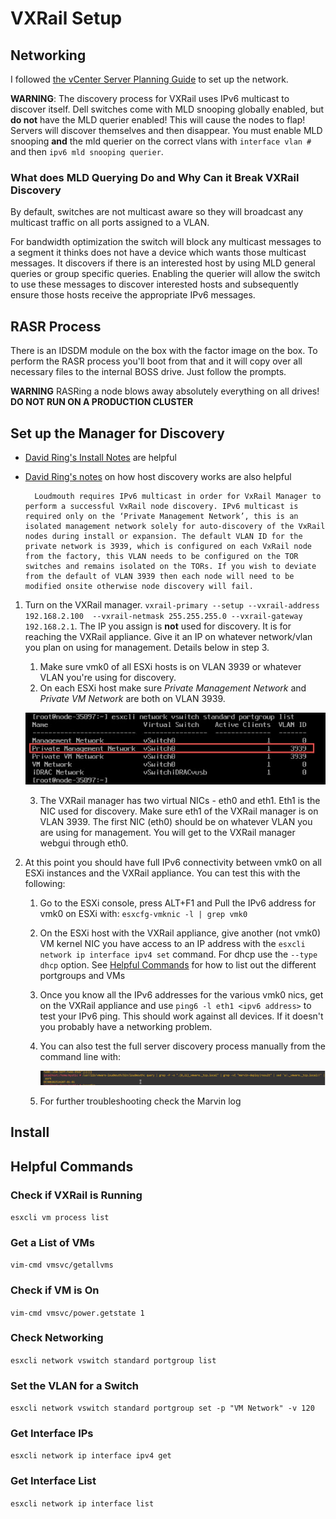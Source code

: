 # VXRail Setup

## Networking

I followed [the vCenter Server Planning Guide](https://www.delltechnologies.com/resources/en-us/asset/technical-guides-support-information/products/converged-infrastructure/vxrail-vcenter-server-planning-guide.pdf) to set up the network.

**WARNING**: The discovery process for VXRail uses IPv6 multicast to discover itself. Dell switches come with MLD snooping globally enabled, but **do not** have the MLD querier enabled! This will cause the nodes to flap! Servers will discover themselves and then disappear. You must enable MLD snooping **and** the mld querier on the correct vlans with `interface vlan #` and then `ipv6 mld snooping querier`.

### What does MLD Querying Do and Why Can it Break VXRail Discovery

By default, switches are not multicast aware so they will broadcast any multicast traffic on all ports assigned to a VLAN.

For bandwidth optimization the switch will block any multicast messages to a segment it thinks does not have a device which wants those multicast messages. It discovers if there is an interested host by using MLD general queries or group specific queries. Enabling the querier will allow the switch to use these messages to discover interested hosts and subsequently ensure those hosts receive the appropriate IPv6 messages.

## RASR Process

There is an IDSDM module on the box with the factor image on the box. To perform the RASR process you'll boot from that and it will copy over all necessary files to the internal BOSS drive. Just follow the prompts.

**WARNING** RASRing a node blows away absolutely everything on all drives! **DO NOT RUN ON A PRODUCTION CLUSTER**

## Set up the Manager for Discovery

- [David Ring's Install Notes](https://davidring.ie/2019/06/10/vxrail-4-7-install-notes/) are helpful
- [David Ring's notes](https://davidring.ie/2019/11/13/vxrail-4-7-ipv6-node-discovery-test/) on how host discovery works are also helpful

        Loudmouth requires IPv6 multicast in order for VxRail Manager to perform a successful VxRail node discovery. IPv6 multicast is required only on the ‘Private Management Network’, this is an isolated management network solely for auto-discovery of the VxRail nodes during install or expansion. The default VLAN ID for the private network is 3939, which is configured on each VxRail node from the factory, this VLAN needs to be configured on the TOR switches and remains isolated on the TORs. If you wish to deviate from the default of VLAN 3939 then each node will need to be modified onsite otherwise node discovery will fail.

1. Turn on the VXRail manager. `vxrail-primary --setup --vxrail-address 192.168.2.100  --vxrail-netmask 255.255.255.0 --vxrail-gateway 192.168.2.1`. The IP you assign is **not** used for discovery. It is for reaching the VXRail appliance. Give it an IP on whatever network/vlan you plan on using for management. Details below in step 3.
   1. Make sure vmk0 of all ESXi hosts is on VLAN 3939 or whatever VLAN you're using for discovery.
   2. On each ESXi host make sure *Private Management Network* and *Private VM Network* are both on VLAN 3939.

    ![](images/2020-12-15-13-42-40.png)

   3. The VXRail manager has two virtual NICs - eth0 and eth1. Eth1 is the NIC used for discovery. Make sure eth1 of the VXRail manager is on VLAN 3939. The first NIC (eth0) should be on whatever VLAN you are using for management. You will get to the VXRail manager webgui through eth0.
2. At this point you should have full IPv6 connectivity between vmk0 on all ESXi instances and the VXRail appliance. You can test this with the following:
   1. Go to the ESXi console, press ALT+F1 and Pull the IPv6 address for vmk0 on ESXi with: `esxcfg-vmknic -l | grep vmk0`
   2. On the ESXi host with the VXRail appliance, give another (not vmk0) VM kernel NIC you have access to an IP address with the `esxcli network ip interface ipv4 set` command. For dhcp use the `--type dhcp` option. See [Helpful Commands](#helpful-commands) for how to list out the different portgroups and VMs
   3. Once you know all the IPv6 addresses for the various vmk0 nics, get on the VXRail appliance and use `ping6 -l eth1 <ipv6 address>` to test your IPv6 ping. This should work against all devices. If it doesn't you probably have a networking problem.
   4. You can also test the full server discovery process manually from the command line with:

      ![](images/2020-12-16-09-13-40.png)

   5. For further troubleshooting check the Marvin log

## Install



## Helpful Commands

### Check if VXRail is Running

`esxcli vm process list`

### Get a List of VMs

`vim-cmd vmsvc/getallvms`

### Check if VM is On

`vim-cmd vmsvc/power.getstate 1`

### Check Networking

`esxcli network vswitch standard portgroup list`

### Set the VLAN for a Switch

`esxcli network vswitch standard portgroup set -p "VM Network" -v 120`

### Get Interface IPs

`esxcli network ip interface ipv4 get`

### Get Interface List

`esxcli network ip interface list`
